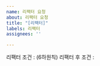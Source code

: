 ```yaml
---
name: 리팩터 요청
about: 리팩터 요청
title: "[리팩터]"
labels: 리팩터
assignees: ''

---
```


리팩터 조건 : (6하원칙)
리팩터 후 조건 :
